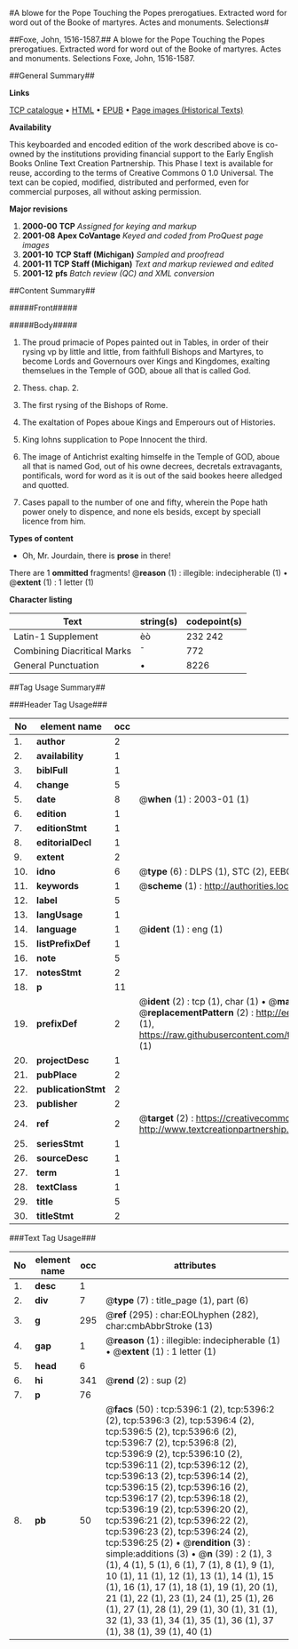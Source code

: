 #A blowe for the Pope Touching the Popes prerogatiues. Extracted word for word out of the Booke of martyres. Actes and monuments. Selections#

##Foxe, John, 1516-1587.##
A blowe for the Pope Touching the Popes prerogatiues. Extracted word for word out of the Booke of martyres.
Actes and monuments. Selections
Foxe, John, 1516-1587.

##General Summary##

**Links**

[TCP catalogue](http://www.ota.ox.ac.uk/tcp/)  • 
[HTML](http://tei.it.ox.ac.uk/tcp/Texts-HTML/free/A09/A09846.html)  • 
[EPUB](http://tei.it.ox.ac.uk/tcp/Texts-EPUB/free/A09/A09846.epub) • 
[Page images (Historical Texts)](https://data.historicaltexts.jisc.ac.uk/view?pubId=eebo-99840856e&pageId=eebo-99840856e-5396-1)

**Availability**

This keyboarded and encoded edition of the
	       work described above is co-owned by the institutions
	       providing financial support to the Early English Books
	       Online Text Creation Partnership. This Phase I text is
	       available for reuse, according to the terms of Creative
	       Commons 0 1.0 Universal. The text can be copied,
	       modified, distributed and performed, even for
	       commercial purposes, all without asking permission.

**Major revisions**

1. __2000-00__ __TCP__ *Assigned for keying and markup*
1. __2001-08__ __Apex CoVantage__ *Keyed and coded from ProQuest page images*
1. __2001-10__ __TCP Staff (Michigan)__ *Sampled and proofread*
1. __2001-11__ __TCP Staff (Michigan)__ *Text and markup reviewed and edited*
1. __2001-12__ __pfs__ *Batch review (QC) and XML conversion*

##Content Summary##

#####Front#####

#####Body#####

1. The proud primacie of Popes painted out in Tables, in order of their rysing vp by little and little, from faithfull Bishops and Martyres, to become Lords and Governours over Kings and Kingdomes, exalting themselues in the Temple of GOD, aboue all that is called God.
2. Thess. chap. 2.

1. The first rysing of the Bishops of Rome.

1. The exaltation of Popes aboue Kings and Emperours out of Histories.

1. King Iohns supplication to Pope Innocent the third.

1. The image of Antichrist exalting himselfe in the Temple of GOD, aboue all that is named God, out of his owne decrees, decretals extravagants, pontificals, word for word as it is out of the said bookes heere alledged and quotted.

1. Cases papall to the number of one and fifty, wherein the Pope hath power onely to dispence, and none els besids, except by speciall licence from him.

**Types of content**

  * Oh, Mr. Jourdain, there is **prose** in there!

There are 1 **ommitted** fragments! 
 @__reason__ (1) : illegible: indecipherable (1)  •  @__extent__ (1) : 1 letter (1)

**Character listing**


|Text|string(s)|codepoint(s)|
|---|---|---|
|Latin-1 Supplement|èò|232 242|
|Combining             Diacritical Marks|̄|772|
|General Punctuation|•|8226|

##Tag Usage Summary##

###Header Tag Usage###

|No|element name|occ|attributes|
|---|---|---|---|
|1.|__author__|2||
|2.|__availability__|1||
|3.|__biblFull__|1||
|4.|__change__|5||
|5.|__date__|8| @__when__ (1) : 2003-01 (1)|
|6.|__edition__|1||
|7.|__editionStmt__|1||
|8.|__editorialDecl__|1||
|9.|__extent__|2||
|10.|__idno__|6| @__type__ (6) : DLPS (1), STC (2), EEBO-CITATION (1), PROQUEST (1), VID (1)|
|11.|__keywords__|1| @__scheme__ (1) : http://authorities.loc.gov/ (1)|
|12.|__label__|5||
|13.|__langUsage__|1||
|14.|__language__|1| @__ident__ (1) : eng (1)|
|15.|__listPrefixDef__|1||
|16.|__note__|5||
|17.|__notesStmt__|2||
|18.|__p__|11||
|19.|__prefixDef__|2| @__ident__ (2) : tcp (1), char (1)  •  @__matchPattern__ (2) : ([0-9\-]+):([0-9IVX]+) (1), (.+) (1)  •  @__replacementPattern__ (2) : http://eebo.chadwyck.com/downloadtiff?vid=$1&page=$2 (1), https://raw.githubusercontent.com/textcreationpartnership/Texts/master/tcpchars.xml#$1 (1)|
|20.|__projectDesc__|1||
|21.|__pubPlace__|2||
|22.|__publicationStmt__|2||
|23.|__publisher__|2||
|24.|__ref__|2| @__target__ (2) : https://creativecommons.org/publicdomain/zero/1.0/ (1), http://www.textcreationpartnership.org/docs/. (1)|
|25.|__seriesStmt__|1||
|26.|__sourceDesc__|1||
|27.|__term__|1||
|28.|__textClass__|1||
|29.|__title__|5||
|30.|__titleStmt__|2||


###Text Tag Usage###

|No|element name|occ|attributes|
|---|---|---|---|
|1.|__desc__|1||
|2.|__div__|7| @__type__ (7) : title_page (1), part (6)|
|3.|__g__|295| @__ref__ (295) : char:EOLhyphen (282), char:cmbAbbrStroke (13)|
|4.|__gap__|1| @__reason__ (1) : illegible: indecipherable (1)  •  @__extent__ (1) : 1 letter (1)|
|5.|__head__|6||
|6.|__hi__|341| @__rend__ (2) : sup (2)|
|7.|__p__|76||
|8.|__pb__|50| @__facs__ (50) : tcp:5396:1 (2), tcp:5396:2 (2), tcp:5396:3 (2), tcp:5396:4 (2), tcp:5396:5 (2), tcp:5396:6 (2), tcp:5396:7 (2), tcp:5396:8 (2), tcp:5396:9 (2), tcp:5396:10 (2), tcp:5396:11 (2), tcp:5396:12 (2), tcp:5396:13 (2), tcp:5396:14 (2), tcp:5396:15 (2), tcp:5396:16 (2), tcp:5396:17 (2), tcp:5396:18 (2), tcp:5396:19 (2), tcp:5396:20 (2), tcp:5396:21 (2), tcp:5396:22 (2), tcp:5396:23 (2), tcp:5396:24 (2), tcp:5396:25 (2)  •  @__rendition__ (3) : simple:additions (3)  •  @__n__ (39) : 2 (1), 3 (1), 4 (1), 5 (1), 6 (1), 7 (1), 8 (1), 9 (1), 10 (1), 11 (1), 12 (1), 13 (1), 14 (1), 15 (1), 16 (1), 17 (1), 18 (1), 19 (1), 20 (1), 21 (1), 22 (1), 23 (1), 24 (1), 25 (1), 26 (1), 27 (1), 28 (1), 29 (1), 30 (1), 31 (1), 32 (1), 33 (1), 34 (1), 35 (1), 36 (1), 37 (1), 38 (1), 39 (1), 40 (1)|
